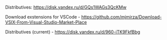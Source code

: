 Distributives: https://disk.yandex.ru/d/GQs1WAGs3QcKMw

Download exstensions for VSCode - https://github.com/mjmirza/Download-VSIX-From-Visual-Studio-Market-Place

Distributives (current) - https://disk.yandex.ru/d/960-iTK9FkfBbg

